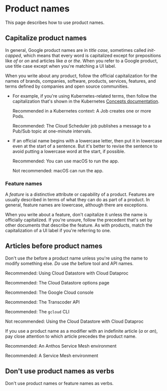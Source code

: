 
# Product names  

This page describes how to use product names.

## Capitalize product names

In general, Google product names are in *title case*, sometimes called
*init-capped*, which means that every word is capitalized except for
prepositions like *of* or *on* and articles like *a* or
*the*. When you refer to a Google product, use title case except
when you're matching a UI label.

When you write about any product, follow the official capitalization for the
names of brands, companies, software, products, services, features, and
terms defined by companies and open source communities.

* For example, if you're using Kubernetes-related terms, then follow
  the capitalization that's shown in the Kubernetes [Concepts
  documentation](https://kubernetes.io/docs/concepts/).

  Recommended in a Kubernetes
  context: A Job creates one or more Pods.

  Recommended: The Cloud Scheduler
  job publishes a message to a Pub/Sub topic at one-minute intervals.
* If an official name begins with a lowercase letter, then put it in
  lowercase even at the start of a sentence. But it's better to revise
  the sentence to avoid putting a lowercase word at the start, if
  possible.

  Recommended: You can use macOS to
  run the app.

  Not recommended: macOS can run the
  app.

### Feature names

A *feature* is a distinctive attribute or capability of a product.
Features are usually described in terms of what they can do as part of a
product. In general, feature names are lowercase, although there are
exceptions.

When you write about a feature, don't capitalize it unless the name is
officially capitalized. If you're unsure, follow the precedent that's set
by other documents that describe the feature. As with products, match
the capitalization of a UI label if you're referring to one.


## Articles before product names

Don't use *the* before a product name unless you're using the name to
modify something else. *Do* use *the* before tool and API names.

Recommended: Using Cloud Datastore with Cloud Dataproc

Recommended: The Cloud Datastore options page

Recommended: The Google Cloud console

Recommended: The Transcoder API

Recommended: The `gcloud` CLI

Not recommended: Using the Cloud Datastore with Cloud
Dataproc

If you use a product name as a modifier with an indefinite article (*a* or *an*), pay
close attention to which article precedes the product name.

Recommended: An Anthos Service Mesh environment

Recommended: A Service Mesh environment

## Don't use product names as verbs

Don't use product names or feature names as verbs.

